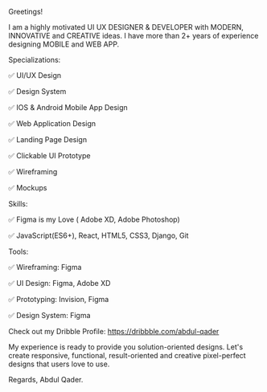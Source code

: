 Greetings!

I am a highly motivated UI UX DESIGNER & DEVELOPER with MODERN, INNOVATIVE and CREATIVE ideas. I have more than 2+ years of experience designing  MOBILE and WEB APP.

Specializations:

✅ UI/UX Design

✅ Design System

✅ IOS & Android Mobile App Design

✅ Web Application Design

✅ Landing Page Design

✅ Clickable UI Prototype

✅ Wireframing

✅ Mockups



Skills:

✅ Figma is my Love ( Adobe XD, Adobe Photoshop)

✅ JavaScript(ES6+), React, HTML5, CSS3, Django, Git


Tools:

✅ Wireframing: Figma

✅ UI Design: Figma, Adobe XD

✅ Prototyping: Invision, Figma

✅ Design System: Figma


Check out my Dribble Profile: https://dribbble.com/abdul-qader

My experience is ready to provide you solution-oriented designs. Let's create responsive, functional, result-oriented and creative pixel-perfect designs that users love to use.

Regards,
Abdul Qader.
